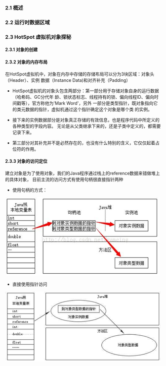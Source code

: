 ### 2.1 概述

### 2.2 运行时数据区域

### 2.3 HotSpot 虚拟机对象探秘

#### 2.3.1 对象的创建

#### 2.3.2 对象的内存布局

在HotSpot虚拟机中，对象在内存中存储的存储布局可以分为3块区域：对象头（Header）、实例
数据（Instance Data)和对齐补充（Padding）

* HotSpot虚拟机的对象头包含两部分：第一部分用于存储对象自身的运行数据（哈希码、GC分代年
龄、锁状态标志、线程持有的锁、偏向线程ID、偏向时间戳等），官方称他为'Mark Word'，另外
一部分是类型指针，既对象指向它的类元数据的指针，虚拟机通过这个指针确定这个对象是哪个类
的实例。

* 接下来的实例数据部分是对象真正存储的有效信息，也是程序代码中所定义的各种类型的字段内容。
无论是从父类继承下来的，还是子类中定义的，都需要记录下来。

* 第三部分对其补充并不是必然存在的，也没有什么特别的含义，它仅仅起着占位符的作用。

#### 2.3.3 对象的访问定位

   建立对象是为了使用对象，我们的Java程序通过栈上的reference数据来错做堆上的具体对象，
目前主流的访问方式有使用句柄很直接指针两种

* 使用句柄的方式：

![使用句柄操作对象](https://github.com/954649679/javaJVM-/blob/master/%E5%90%84%E7%AB%A0%E8%8A%82%E5%AD%A6%E4%B9%A0%E7%AC%94%E8%AE%B0/image/%E9%80%9A%E8%BF%87%E5%8F%A5%E6%9F%84%E6%93%8D%E4%BD%9C%E5%AF%B9%E8%B1%A1.jpeg)

* 直接使用指针访问

![使用指针操作对象](https://github.com/954649679/javaJVM-/blob/master/%E5%90%84%E7%AB%A0%E8%8A%82%E5%AD%A6%E4%B9%A0%E7%AC%94%E8%AE%B0/image/%E9%80%9A%E8%BF%87%E6%8C%87%E9%92%88%E7%9B%B4%E6%8E%A5%E8%AE%BF%E9%97%AE%E5%AF%B9%E8%B1%A1.jpeg)